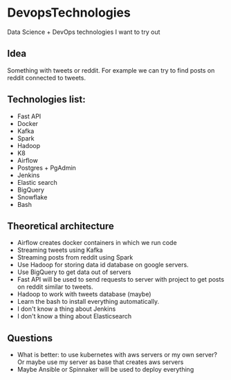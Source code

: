 # DevopsTechnologies
Data Science + DevOps technologies I want to try out

## Idea

Something with tweets or reddit. 
For example we can try to find posts on reddit connected to tweets.

## Technologies list:
* Fast API
* Docker
* Kafka
* Spark
* Hadoop
* K8
* Airflow
* Postgres + PgAdmin 
* Jenkins
* Elastic search
* BigQuery
* Snowflake
* Bash

## Theoretical architecture

* Airflow creates docker containers in which we run code
* Streaming tweets using Kafka
* Streaming posts from reddit using Spark
* Use Hadoop for storing data id database on google servers.
* Use BigQuery to get data out of servers
* Fast API will be used to send requests to server with project to get posts on reddit similar to tweets.
* Hadoop to work with tweets database (maybe)
* Learn the bash to install everything automatically.
* I don't know a thing about Jenkins
* I don't know a thing about Elasticsearch

## Questions

* What is better: to use kubernetes with aws servers or my own server? Or maybe use my server as base that creates aws servers
* Maybe Ansible or Spinnaker will be used to deploy everything
